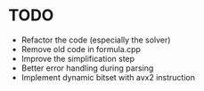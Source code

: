 # TODO

- Refactor the code (especially the solver)
- Remove old code in formula.cpp
- Improve the simplification step
- Better error handling during parsing
- Implement dynamic bitset with avx2 instruction

